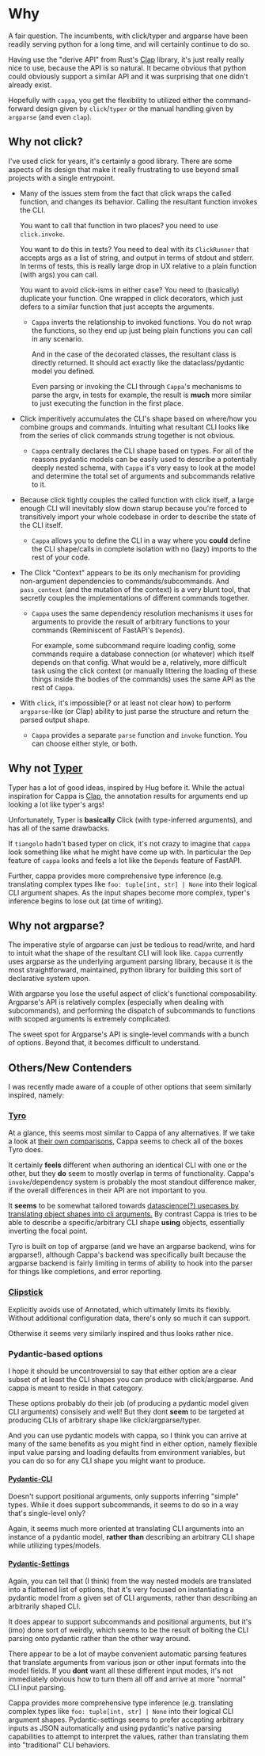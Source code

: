 # Why

A fair question. The incumbents, with click/typer and argparse have been readily
serving python for a long time, and will certainly continue to do so.

Having use the "derive API" from Rust's
[Clap](https://docs.rs/clap/latest/clap/_derive/index.html) library, it's just
really really nice to use, because the API is so natural. It became obvious that
python could obviously support a similar API and it was surprising that one
didn't already exist.

Hopefully with `cappa`, you get the flexibility to utilized either the
command-forward design given by `click`/`typer` or the manual handling given by
`argparse` (and even `clap`).

## Why not click?

I've used click for years, it's certainly a good library. There are some aspects
of its design that make it really frustrating to use beyond small projects with
a single entrypoint.

- Many of the issues stem from the fact that click wraps the called function,
  and changes its behavior. Calling the resultant function invokes the CLI.

  You want to call that function in two places? you need to use `click.invoke`.

  You want to do this in tests? You need to deal with its `ClickRunner` that
  accepts args as a list of string, and output in terms of stdout and stderr. In
  terms of tests, this is really large drop in UX relative to a plain function
  (with args) you can call.

  You want to avoid click-isms in either case? You need to (basically) duplicate
  your function. One wrapped in click decorators, which just defers to a similar
  function that just accepts the arguments.

  - `Cappa` inverts the relationship to invoked functions. You do not wrap the
    functions, so they end up just being plain functions you can call in any
    scenario.

    And in the case of the decorated classes, the resultant class is directly
    returned. It should act exactly like the dataclass/pydantic model you
    defined.

    Even parsing or invoking the CLI through `Cappa`'s mechanisms to parse the
    argv, in tests for example, the result is **much** more similar to just
    executing the function in the first place.

- Click imperitively accumulates the CLI's shape based on where/how you combine
  groups and commands. Intuiting what resultant CLI looks like from the series
  of click commands strung together is not obvious.

  - `Cappa` centrally declares the CLI shape based on types. For all of the
    reasons pydantic models can be easily used to describe a potentially deeply
    nested schema, with `Cappa` it's very easy to look at the model and
    determine the total set of arguments and subcommands relative to it.

- Because click tightly couples the called function with click itself, a large
  enough CLI will inevitably slow down starup because you're forced to
  transitively import your whole codebase in order to describe the state of the
  CLI itself.

  - `Cappa` allows you to define the CLI in a way where you **could** define the
    CLI shape/calls in complete isolation with no (lazy) imports to the rest of
    your code.

- The Click "Context" appears to be its only mechanism for providing
  non-argument dependencies to commands/subcommands. And `pass_context` (and the
  mutation of the context) is a very blunt tool, that secretly couples the
  implementations of different commands together.

  - `Cappa` uses the same dependency resolution mechanisms it uses for arguments
    to provide the result of arbitrary functions to your commands (Reminiscent
    of FastAPI's `Depends`).

    For example, some subcommand require loading config, some commands require a
    database connection (or whatever) which itself depends on that config. What
    would be a, relatively, more difficult task using the click context (or
    manually littering the loading of these things inside the bodies of the
    commands) uses the same API as the rest of `Cappa`.

- With `click`, it's impossible(? or at least not clear how) to perform
  `argparse`-like (or Clap) ability to just parse the structure and return the
  parsed output shape.

  - `Cappa` provides a separate `parse` function and `invoke` function. You can
    choose either style, or both.

## Why not [Typer](https://typer.tiangolo.com/)

Typer has a lot of good ideas, inspired by Hug before it. While the actual
inspiration for Cappa is
[Clap](https://docs.rs/clap/latest/clap/_derive/index.html), the annotation
results for arguments end up looking a lot like typer's args!

Unfortunately, Typer is **basically** Click (with type-inferred arguments), and
has all of the same drawbacks.

If `tiangolo` hadn't based typer on click, it's not crazy to imagine that
`cappa` look something like what he might have come up with. In particular the
`Dep` feature of `cappa` looks and feels a lot like the `Depends` feature of
FastAPI.

Further, cappa provides more comprehensive type inference (e.g. translating complex
types like `foo: tuple[int, str] | None` into their logical CLI argument shapes.
As the input shapes become more complex, typer's inference begins to lose out (at
time of writing).

## Why not argparse?

The imperative style of argparse can just be tedious to read/write, and hard to
intuit what the shape of the resultant CLI will look like. `Cappa` currently
uses argparse as the underlying argument parsing library, because it is the most
straightforward, maintained, python library for building this sort of
declarative system upon.

With argparse you lose the useful aspect of click's functional composability.
Argparse's API is relatively complex (especially when dealing with subcommands),
and performing the dispatch of subcommands to functions with scoped arguments is
extremely complicated.

The sweet spot for Argparse's API is single-level commands with a bunch of
options. Beyond that, it becomes difficult to understand.

## Others/New Contenders

I was recently made aware of a couple of other options that seem similarly
inspired, namely:

### [Tyro](https://brentyi.github.io/tyro/)

At a glance, this seems most similar to Cappa of any alternatives. If we take a
look at
[their own comparisons](https://brentyi.github.io/tyro/goals_and_alternatives/),
Cappa seems to check all of the boxes Tyro does.

It certainly **feels** different when authoring an identical CLI with one or the
other, but they **do** seem to mostly overlap in terms of functionality. Cappa's
`invoke`/dependency system is probably the most standout difference maker, if
the overall differences in their API are not important to you.

It **seems** to be somewhat tailored towards
[datascience(?) usecases by translating object shapes into cli arguments.](https://brentyi.github.io/tyro/examples/02_nesting/01_nesting/)
By contrast Cappa is tries to be able to describe a specific/arbitrary CLI shape
**using** objects, essentially inverting the focal point.

Tyro is built on top of argparse (and we have an argparse backend, wins for
argparse!), although Cappa's backend was specifically built because the argparse
backend is fairly limiting in terms of ability to hook into the parser for
things like completions, and error reporting.

### [Clipstick](https://github.com/sander76/clipstick)

Explicitly avoids use of Annotated, which ultimately limits its flexibly. Without
additional configuration data, there's only so much it can support.

Otherwise it seems very similarly inspired and thus looks rather nice.

### Pydantic-based options

I hope it should be uncontroversial to say that either option are a clear subset of
at least the CLI shapes you can produce with click/argparse. And cappa is meant to
reside in that category.

These options probably do their job (of producing a pydantic model given CLI arguments)
consisely and well! But they dont **seem** to be targeted at producing CLIs of
arbitrary shape like click/argparse/typer.

And you can use pydantic models with cappa, so I think you can arrive at many of
the same benefits as you might find in either option, namely flexible input value
parsing and loading defaults from environment variables, but you can do so for any
CLI shape you might want to produce.

#### [Pydantic-CLI](https://github.com/mpkocher/pydantic-cli)

Doesn't support positional arguments, only supports inferring "simple" types. While
it does support subcommands, it seems to do so in a way that's single-level only?

Again, it seems much more oriented at translating CLI arguments into an
instance of a pydantic model, **rather than** describing an arbitrary CLI
shape while utilizing types/models.

#### [Pydantic-Settings](https://docs.pydantic.dev/latest/concepts/pydantic_settings/#the-basics)

Again, you can tell that (I think) from the way nested models are translated into a
flattened list of options, that it's very focused on instantiating a pydantic model
from a given set of CLI arguments, rather than describing an arbitrarily shaped CLI.

It does appear to support subcommands and positional arguments, but it's (imo) done
sort of weirdly, which seems to be the result of bolting the CLI parsing onto pydantic rather
than the other way around. 

There appear to be a lot of maybe convenient automatic parsing features that translate
arguments from various json or other input formats into the model fields. If you **dont**
want all these different input modes, it's not immediately obvious how to turn them all
off and arrive at more "normal" CLI input parsing.

Cappa provides more comprehensive type inference (e.g. translating complex types like
`foo: tuple[int, str] | None` into their logical CLI argument shapes. Pydantic-settings
seems to prefer accepting arbitrary inputs as JSON automatically and using pydantic's
native parsing capabilities to attempt to interpret the values, rather than translating
them into "traditional" CLI behaviors.
